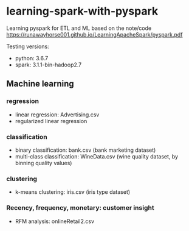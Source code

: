 # learning-spark-with-pyspark
Learning pyspark for ETL and ML based on the note/code https://runawayhorse001.github.io/LearningApacheSpark/pyspark.pdf 

Testing versions:
* python: 3.6.7
* spark: 3.1.1-bin-hadoop2.7

## Machine learning
### regression 
* linear regression: Advertising.csv
* regularized linear regression
### classification
* binary classification: bank.csv (bank marketing dataset)
* multi-class classification: WineData.csv (wine quality dataset, by binning quality values)
### clustering
* k-means clustering: iris.csv (iris type dataset)
### Recency, frequency, monetary: customer insight
* RFM analysis: onlineRetail2.csv

